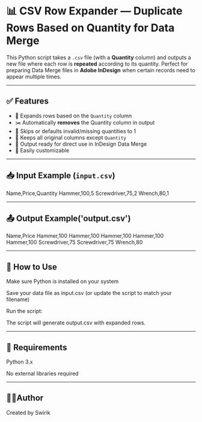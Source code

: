 # 📊 CSV Row Expander — Duplicate Rows Based on Quantity for Data Merge

This Python script takes a `.csv` file (with a **Quantity** column) and outputs a new file where each row is **repeated** according to its quantity. Perfect for preparing Data Merge files in **Adobe InDesign** when certain records need to appear multiple times.

---

## ✅ Features

- 🔁 Expands rows based on the `Quantity` column
- ✂️ Automatically **removes** the Quantity column in output
- 🧠 Skips or defaults invalid/missing quantities to 1
- 📝 Keeps all original columns except `Quantity`
- 📄 Output ready for direct use in InDesign Data Merge
- 🔧 Easily customizable

---

## 📥 Input Example (`input.csv`)

Name,Price,Quantity
Hammer,100,5
Screwdriver,75,2
Wrench,80,1

----

## 📤 Output Example('output.csv')

Name,Price
Hammer,100
Hammer,100
Hammer,100
Hammer,100
Hammer,100
Screwdriver,75
Screwdriver,75
Wrench,80

---

## 🚀 How to Use

Make sure Python is installed on your system

Save your data file as input.csv (or update the script to match your filename)

Run the script:

The script will generate output.csv with expanded rows.

---

## 🧱 Requirements
Python 3.x

No external libraries required

---

## 👨‍💻Author

Created by Swirik